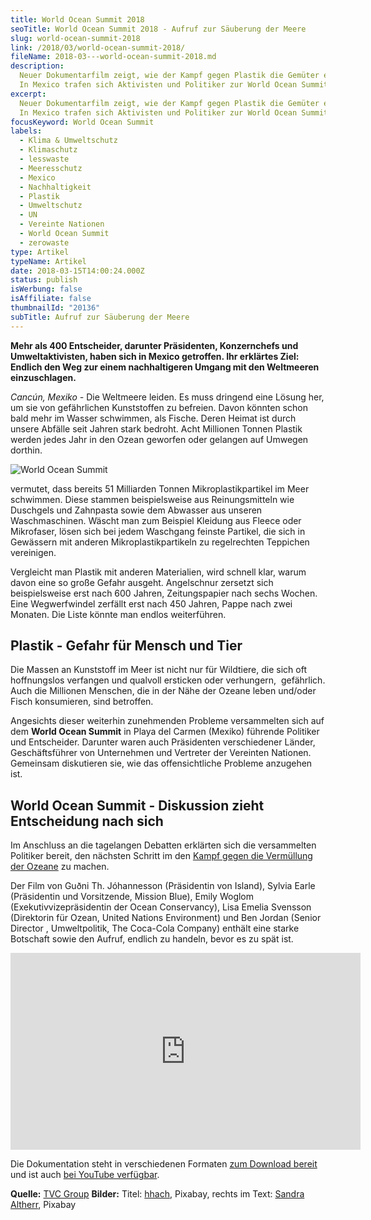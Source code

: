 ```yaml
---
title: World Ocean Summit 2018
seoTitle: World Ocean Summit 2018 - Aufruf zur Säuberung der Meere
slug: world-ocean-summit-2018
link: /2018/03/world-ocean-summit-2018/
fileName: 2018-03---world-ocean-summit-2018.md
description:
  Neuer Dokumentarfilm zeigt, wie der Kampf gegen Plastik die Gemüter erhitzt -
  In Mexico trafen sich Aktivisten und Politiker zur World Ocean Summit 2018.
excerpt:
  Neuer Dokumentarfilm zeigt, wie der Kampf gegen Plastik die Gemüter erhitzt -
  In Mexico trafen sich Aktivisten und Politiker zur World Ocean Summit 2018.
focusKeyword: World Ocean Summit
labels:
  - Klima & Umweltschutz
  - Klimaschutz
  - lesswaste
  - Meeresschutz
  - Mexico
  - Nachhaltigkeit
  - Plastik
  - Umweltschutz
  - UN
  - Vereinte Nationen
  - World Ocean Summit
  - zerowaste
type: Artikel
typeName: Artikel
date: 2018-03-15T14:00:24.000Z
status: publish
isWerbung: false
isAffiliate: false
thumbnailId: "20136"
subTitle: Aufruf zur Säuberung der Meere
---
```


<strong>Mehr als 400 Entscheider, darunter Präsidenten, Konzernchefs und
Umweltaktivisten, haben sich in Mexico getroffen. Ihr erklärtes Ziel: Endlich
den Weg zur einem nachhaltigeren Umgang mit den Weltmeeren
einzuschlagen.</strong>

<em>Cancún, Mexiko -</em> Die Weltmeere leiden. Es muss dringend eine Lösung
her, um sie von gefährlichen Kunststoffen zu befreien. Davon könnten schon bald
mehr im Wasser schwimmen, als Fische. Deren Heimat ist durch unsere Abfälle seit
Jahren stark bedroht. Acht Millionen Tonnen Plastik werden jedes Jahr in den
Ozean geworfen oder gelangen auf Umwegen dorthin.

![World Ocean Summit](http://cardamonchai.com/wp-content/uploads/2018/03/plastic-1433138_960_720-400x300.jpg)

vermutet, dass bereits 51 Milliarden Tonnen Mikroplastikpartikel im Meer
schwimmen. Diese stammen beispielsweise aus Reinungsmitteln wie Duschgels und
Zahnpasta sowie dem Abwasser aus unseren Waschmaschinen. Wäscht man zum Beispiel
Kleidung aus Fleece oder Mikrofaser, lösen sich bei jedem Waschgang feinste
Partikel, die sich in Gewässern mit anderen Mikroplastikpartikeln zu
regelrechten Teppichen vereinigen.

Vergleicht man Plastik mit anderen Materialien, wird schnell klar, warum davon
eine so große Gefahr ausgeht. Angelschnur zersetzt sich beispielsweise erst nach
600 Jahren, Zeitungspapier nach sechs Wochen. Eine Wegwerfwindel zerfällt erst
nach 450 Jahren, Pappe nach zwei Monaten. Die Liste könnte man endlos
weiterführen.

## Plastik - Gefahr für Mensch und Tier

Die Massen an Kunststoff im Meer ist nicht nur für Wildtiere, die sich oft
hoffnungslos verfangen und qualvoll ersticken oder verhungern,  gefährlich. Auch
die Millionen Menschen, die in der Nähe der Ozeane leben und/oder Fisch
konsumieren, sind betroffen.

Angesichts dieser weiterhin zunehmenden Probleme versammelten sich auf dem
<strong>World Ocean Summit</strong> in Playa del Carmen (Mexiko) führende
Politiker und Entscheider. Darunter waren auch Präsidenten verschiedener Länder,
Geschäftsführer von Unternehmen und Vertreter der Vereinten Nationen. Gemeinsam
diskutieren sie, wie das offensichtliche Probleme anzugehen ist.

## World Ocean Summit - Diskussion zieht Entscheidung nach sich

Im Anschluss an die tagelangen Debatten erklärten sich die versammelten
Politiker bereit, den nächsten Schritt im den
<a href="http://cardamonchai.com/2017/08/kenia-sagt-plastiktueten-nein-danke/">Kampf
gegen die Vermüllung der Ozeane</a> zu machen.

Der Film von Guðni Th. Jóhannesson (Präsidentin von Island), Sylvia Earle
(Präsidentin und Vorsitzende, Mission Blue), Emily Woglom
(Exekutivvizepräsidentin der Ocean Conservancy), Lisa Emelia Svensson
(Direktorin für Ozean, United Nations Environment) und Ben Jordan (Senior
Director , Umweltpolitik, The Coca-Cola Company) enthält eine starke Botschaft
sowie den Aufruf, endlich zu handeln, bevor es zu spät ist.

<iframe src="https://www.youtube.com/embed/CEkN1sXdnGk" width="560" height="315" frameborder="0" allowfullscreen="allowfullscreen"></iframe>

Die Dokumentation steht in verschiedenen Formaten
<a href="https://www.digitalnewsagency.com/stories/12080" target="_blank" rel="noopener">zum
Download bereit</a> und ist auch
<a href="https://www.youtube.com/watch?v=CEkN1sXdnGk" target="_blank" rel="noopener">bei
YouTube verfügbar</a>.

<strong>Quelle:</strong>
<a href="https://tvcgroup.com/" target="_blank" rel="noopener">TVC Group</a>
<strong>Bilder:</strong>
Titel: <a href="https://pixabay.com/en/users/hhach-146898/" target="_blank" rel="noopener">hhach</a>,
Pixabay, rechts im
Text: <a href="https://pixabay.com/en/users/SandraAltherr-2687031/" target="_blank" rel="noopener">Sandra
Altherr</a>, Pixabay
